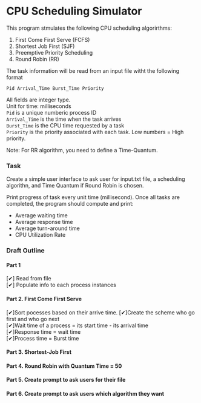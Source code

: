 # CPU Scheduling Simulator  
This program stmulates the following CPU scheduling algorirthms:  
1. First Come First Serve (FCFS)  
2. Shortest Job First (SJF)
3. Preemptive Priority Scheduling  
4. Round Robin (RR) 

The task information will be read from an input file witht the following format
```  
Pid Arrival_Time Burst_Time Priority
```

All fields are integer type.   
Unit for time: milliseconds  
```Pid``` is a unique numberic process ID  
```Arrival_Time``` is the time when the task arrives  
```Burst_Time``` is the CPU time requested by a task  
```Priority``` is the priority associated with each task. Low numbers = High priority.  

Note: For RR algorithm, you need to define a Time-Quantum.  

### Task  
Create a simple user interface to ask user for input.txt file, a scheduling algorithn, and Time Quantum if Round Robin is chosen.  

Print progress of task every unit time (millisecond).
Once all tasks are completed, the program should compute and print:
* Average waiting time
* Average response time
* Average turn-around time
* CPU Utilization Rate 

### Draft Outline
#### Part 1
[✔] Read from file  
[✔] Populate info to each process instances
#### Part 2. First Come First Serve
[✔]Sort pocesses based on their arrive time. 
[✔]Create the scheme who go first and who go next  
[✔]Wait time of a process = its start time - its arrival time  
[✔]Response time = wait time  
[✔]Process time = Burst time    

#### Part 3. Shortest-Job First

#### Part 4. Round Robin with Quantum Time = 50

#### Part 5. Create prompt to ask users for their file 

#### Part 6. Create prompt to ask users which algorithm they want
